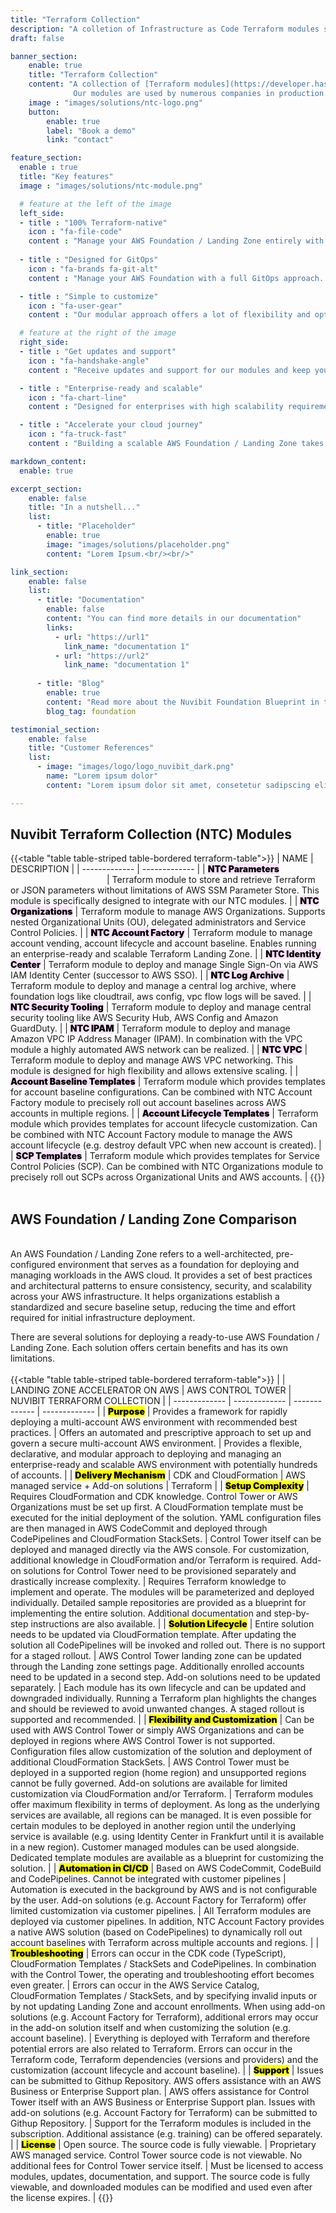 ```yaml
---
title: "Terraform Collection"
description: "A colletion of Infrastructure as Code Terraform modules specifically designed to deploy and manage an enterprise ready, compliant and scalable AWS cloud foundation."
draft: false

banner_section:
    enable: true
    title: "Terraform Collection"
    content: "A collection of [Terraform modules](https://developer.hashicorp.com/terraform/tutorials/modules/module) specifically designed to deploy and manage an enterprise ready, compliant and scalable AWS cloud foundation. 
              Our modules are used by numerous companies in production. Some modules are open source, others are only accessible to our customers and all of them are continuously improved.<br><br>"
    image : "images/solutions/ntc-logo.png"
    button:
        enable: true
        label: "Book a demo"
        link: "contact"

feature_section:
  enable : true
  title: "Key features"
  image : "images/solutions/ntc-module.png"

  # feature at the left of the image
  left_side:
  - title : "100% Terraform-native"
    icon : "fa-file-code"
    content : "Manage your AWS Foundation / Landing Zone entirely with Terraform without any dependencies on AWS Control Tower and CloudFormation."
    
  - title : "Designed for GitOps"
    icon : "fa-brands fa-git-alt"
    content : "Manage your AWS Foundation with a full GitOps approach. A self-service portal can be easily integrated via Git. [Segregation of duties](/faq/#segregation 'What is segregation of duties?') can be enforced with Git and pipeline permissions."

  - title : "Simple to customize"
    icon : "fa-user-gear"
    content : "Our modular approach offers a lot of flexibility and options when it comes to implementing a personalized AWS Foundation / Landing Zone. We provide customization templates as a starting point that can be adopted or modified."

  # feature at the right of the image
  right_side:
  - title : "Get updates and support"
    icon : "fa-handshake-angle"
    content : "Receive updates and support for our modules and keep your AWS Foundation up to date and running. We specialize in AWS and Terraform with years of hands-on experience."

  - title : "Enterprise-ready and scalable"
    icon : "fa-chart-line"
    content : "Designed for enterprises with high scalability requirements, aligned with industry standards and AWS best practices."

  - title : "Accelerate your cloud journey"
    icon : "fa-truck-fast"
    content : "Building a scalable AWS Foundation / Landing Zone takes a lot of time and effort. With our collection, you can leverage our extensive experience with AWS and Terraform to significantly accelerate your implementation process."

markdown_content:
  enable: true

excerpt_section:
    enable: false
    title: "In a nutshell..."
    list:
      - title: "Placeholder"
        enable: true
        image: "images/solutions/placeholder.png"
        content: "Lorem Ipsum.<br/><br/>"

link_section:
    enable: false
    list:
      - title: "Documentation"
        enable: false
        content: "You can find more details in our documentation"
        links:
          - url: "https://url1"
            link_name: "documentation 1"
          - url: "https://url2"
            link_name: "documentation 1"
      
      - title: "Blog"
        enable: true
        content: "Read more about the Nuvibit Foundation Blueprint in these blog posts"
        blog_tag: foundation

testimonial_section:
    enable: false
    title: "Customer References"
    list:
      - image: "images/logo/logo_nuvibit_dark.png"
        name: "Lorem ipsum dolor"
        content: "Lorem ipsum dolor sit amet, consetetur sadipscing elitr, sed diam nonumy eirmod tempor invidunt"

---
```


## Nuvibit Terraform Collection (NTC) Modules 
{{<table "table table-striped table-bordered terraform-table">}}
| NAME | DESCRIPTION |
| ------------- | ------------- |
| <mark style="font-weight:900;background-color:#fbe3fc;">NTC Parameters</mark><img width=150/> | Terraform module to store and retrieve Terraform or JSON parameters without limitations of AWS SSM Parameter Store. This module is specifically designed to integrate with our NTC modules. |
| <mark style="font-weight:900;background-color:#fbe3fc;">NTC Organizations</mark> | Terraform module to manage AWS Organizations. Supports nested Organizational Units (OU), delegated administrators and Service Control Policies. |
| <mark style="font-weight:900;background-color:#fbe3fc;">NTC Account Factory</mark> | Terraform module to manage account vending, account lifecycle and account baseline. Enables running an enterprise-ready and scalable Terraform Landing Zone. |
| <mark style="font-weight:900;background-color:#fbe3fc;">NTC Identity Center</mark> | Terraform module to deploy and manage Single Sign-On via AWS IAM Identity Center (successor to AWS SSO). |
| <mark style="font-weight:900;background-color:#fbe3fc;">NTC Log Archive</mark> | Terraform module to deploy and manage a central log archive, where foundation logs like cloudtrail, aws config, vpc flow logs will be saved. |
| <mark style="font-weight:900;background-color:#fbe3fc;">NTC Security Tooling</mark> | Terraform module to deploy and manage central security tooling like AWS Security Hub, AWS Config and Amazon GuardDuty. |
| <mark style="font-weight:900;background-color:#fbe3fc;">NTC IPAM</mark> | Terraform module to deploy and manage Amazon VPC IP Address Manager (IPAM). In combination with the VPC module a highly automated AWS network can be realized. |
| <mark style="font-weight:900;background-color:#fbe3fc;">NTC VPC</mark> | Terraform module to deploy and manage AWS VPC networking. This module is designed for high flexibility and allows extensive scaling. |
| <mark style="font-weight:900;background-color:#fbe3fc;">Account Baseline Templates</mark> | Terraform module which provides templates for account baseline configurations. Can be combined with NTC Account Factory module to precisely roll out account baselines across AWS accounts in multiple regions. |
| <mark style="font-weight:900;background-color:#fbe3fc;">Account Lifecycle Templates</mark> | Terraform module which provides templates for account lifecycle customization. Can be combined with NTC Account Factory module to manage the AWS account lifecycle (e.g. destroy default VPC when new account is created). |
| <mark style="font-weight:900;background-color:#fbe3fc;">SCP Templates</mark> | Terraform module which provides templates for Service Control Policies (SCP). Can be combined with NTC Organizations module to precisely roll out SCPs across Organizational Units and AWS accounts. |
{{</table>}}
<br><br>

## AWS Foundation / Landing Zone Comparison
\
An AWS Foundation / Landing Zone refers to a well-architected, pre-configured environment that serves as a foundation for deploying and managing workloads in the AWS cloud.
It provides a set of best practices and architectural patterns to ensure consistency, security, and scalability across your AWS infrastructure. 
It helps organizations establish a standardized and secure baseline setup, reducing the time and effort required for initial infrastructure deployment. 

There are several solutions for deploying a ready-to-use AWS Foundation / Landing Zone. Each solution offers certain benefits and has its own limitations.
\
\
{{<table "table table-striped table-bordered terraform-table">}}
|  | LANDING ZONE ACCELERATOR ON AWS | AWS CONTROL TOWER | NUVIBIT TERRAFORM COLLECTION |
| ------------- | ------------- | ------------- | ------------- |
| <mark style="font-weight:900;">Purpose</mark> | Provides a framework for rapidly deploying a multi-account AWS environment with recommended best practices. | Offers an automated and prescriptive approach to set up and govern a secure multi-account AWS environment. | Provides a flexible, declarative, and modular approach to deploying and managing an enterprise-ready and scalable AWS environment with potentially hundreds of accounts. |
| <mark style="font-weight:900;">Delivery Mechanism</mark> | CDK and CloudFormation | AWS managed service + Add-on solutions | Terraform |
| <mark style="font-weight:900;">Setup Complexity</mark> | Requires CloudFormation and CDK knowledge. Control Tower or AWS Organizations must be set up first. A CloudFormation template must be executed for the initial deployment of the solution. YAML configuration files are then managed in AWS CodeCommit and deployed through CodePipelines and CloudFormation StackSets. | Control Tower itself can be deployed and managed directly via the AWS console. For customization, additional knowledge in CloudFormation and/or Terraform is required. Add-on solutions for Control Tower need to be provisioned separately and drastically increase complexity. | Requires Terraform knowledge to implement and operate. The modules will be parameterized and deployed individually. Detailed sample repositories are provided as a blueprint for implementing the entire solution. Additional documentation and step-by-step instructions are also available. |
| <mark style="font-weight:900;">Solution Lifecycle</mark> | Entire solution needs to be updated via CloudFormation template. After updating the solution all CodePipelines will be invoked and rolled out. There is no support for a staged rollout. | AWS Control Tower landing zone can be updated through the Landing zone settings page. Additionally enrolled accounts need to be updated in a second step. Add-on solutions need to be updated separately. | Each module has its own lifecycle and can be updated and downgraded individually. Running a Terraform plan highlights the changes and should be reviewed to avoid unwanted changes. A staged rollout is supported and recommended. |
| <mark style="font-weight:900;">Flexibility and Customization</mark> | Can be used with AWS Control Tower or simply AWS Organizations and can be deployed in regions where AWS Control Tower is not supported. Configuration files allow customization of the solution and deployment of additional CloudFormation StackSets. | AWS Control Tower must be deployed in a supported region (home region) and unsupported regions cannot be fully governed. Add-on solutions are available for limited customization via CloudFormation and/or Terraform. | Terraform modules offer maximum flexibility in terms of deployment. As long as the underlying services are available, all regions can be managed. It is even possible for certain modules to be deployed in another region until the underlying service is available (e.g. using Identity Center in Frankfurt until it is available in a new region). Customer managed modules can be used alongside. Dedicated template modules are available as a blueprint for customizing the solution. |
| <mark style="font-weight:900;">Automation in CI/CD</mark> | Based on AWS CodeCommit, CodeBuild and CodePipelines. Cannot be integrated with customer pipelines | Automation is executed in the background by AWS and is not configurable by the user. Add-on solutions (e.g. Account Factory for Terraform) offer limited customization via customer pipelines. | All Terraform modules are deployed via customer pipelines. In addition, NTC Account Factory provides a native AWS solution (based on CodePipelines) to dynamically roll out account baselines with Terraform across multiple accounts and regions. |
| <mark style="font-weight:900;">Troubleshooting</mark> | Errors can occur in the CDK code (TypeScript), CloudFormation Templates / StackSets and CodePipelines. In combination with the Control Tower, the operating and troubleshooting effort becomes even greater. | Errors can occur in the AWS Service Catalog, CloudFormation Templates / StackSets, and by specifying invalid inputs or by not updating Landing Zone and account enrollments. When using add-on solutions (e.g. Account Factory for Terraform), additional errors may occur in the add-on solution itself and when customizing the solution (e.g. account baseline). | Everything is deployed with Terraform and therefore potential errors are also related to Terraform. Errors can occur in the Terraform code, Terraform dependencies (versions and providers) and the customization (account lifecycle and account baseline). |
| <mark style="font-weight:900;">Support</mark> | Issues can be submitted to Githup Repository. AWS offers assistance with an AWS Business or Enterprise Support plan. | AWS offers assistance for Control Tower itself with an AWS Business or Enterprise Support plan. Issues with add-on solutions (e.g. Account Factory for Terraform) can be submitted to Githup Repository. | Support for the Terraform modules is included in the subscription. Additional assistance (e.g. training) can be offered separately. |
| <mark style="font-weight:900;">License</mark> | Open source. The source code is fully viewable. | Proprietary AWS managed service. Control Tower source code is not viewable. No additional fees for Control Tower service itself. | Must be licensed to access modules, updates, documentation, and support. The source code is fully viewable, and downloaded modules can be modified and used even after the license expires. |
{{</table>}}